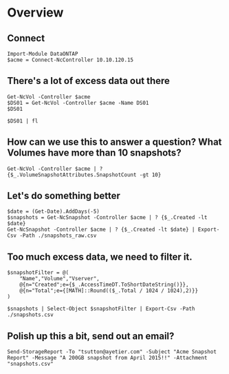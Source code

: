 # Overview

## Connect
```
Import-Module DataONTAP
$acme = Connect-NcController 10.10.120.15
```


## There's a lot of excess data out there
```
Get-NcVol -Controller $acme
$DS01 = Get-NcVol -Controller $acme -Name DS01
$DS01

$DS01 | fl
```


## How can we use this to answer a question? What Volumes have more than 10 snapshots?
```
Get-NcVol -Controller $acme | ? {$_.VolumeSnapshotAttributes.SnapshotCount -gt 10}
```


## Let's do something better
```
$date = (Get-Date).AddDays(-5)
$snapshots = Get-NcSnapshot -Controller $acme | ? {$_.Created -lt $date}
Get-NcSnapshot -Controller $acme | ? {$_.Created -lt $date} | Export-Csv -Path ./snapshots_raw.csv
```


## Too much excess data, we need to filter it.
```
$snapshotFilter = @(
    "Name","Volume","Vserver",
    @{n="Created";e={$_.AccessTimeDT.ToShortDateString()}},
    @{n="Total";e={[MATH]::Round(($_.Total / 1024 / 1024),2)}}
)

$snapshots | Select-Object $snapshotFilter | Export-Csv -Path ./snapshots.csv
```


## Polish up this a bit, send out an email?
```
Send-StorageReport -To "tsutton@ayetier.com" -Subject "Acme Snapshot Report" -Message "A 200GB snapshot from April 2015!!" -Attachment "snapshots.csv"
```
